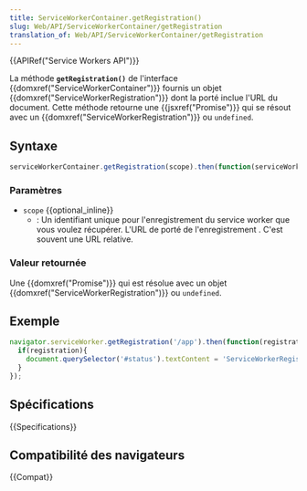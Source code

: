 ```yaml
---
title: ServiceWorkerContainer.getRegistration()
slug: Web/API/ServiceWorkerContainer/getRegistration
translation_of: Web/API/ServiceWorkerContainer/getRegistration
---
```

{{APIRef("Service Workers API")}}

La méthode **`getRegistration()`** de l'interface {{domxref("ServiceWorkerContainer")}} fournis un objet {{domxref("ServiceWorkerRegistration")}} dont la porté inclue l'URL du document. Cette méthode retourne une {{jsxref("Promise")}} qui se résout avec un {{domxref("ServiceWorkerRegistration")}} ou `undefined`.

## Syntaxe

```js
serviceWorkerContainer.getRegistration(scope).then(function(serviceWorkerRegistration) { ... });
```

### Paramètres

- `scope` {{optional_inline}}
  - : Un identifiant unique pour l'enregistrement du service worker que vous voulez récupérer. L'URL de porté de l'enregistrement . C'est souvent une URL relative.

### Valeur retournée

Une {{domxref("Promise")}} qui est résolue avec un objet {{domxref("ServiceWorkerRegistration")}} ou `undefined`.

## Exemple

```js
navigator.serviceWorker.getRegistration('/app').then(function(registration) {
  if(registration){
    document.querySelector('#status').textContent = 'ServiceWorkerRegistration found.';
  }
});
```

## Spécifications

{{Specifications}}

## Compatibilité des navigateurs

{{Compat}}
